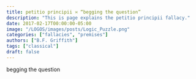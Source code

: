 ```yaml
---
title: petitio principii ≍ “begging the question”
description: "This is page explains the petitio principii fallacy."
date: 2017-02-17T00:00:00-05:00
image: "/LOGOS/images/posts/Logic_Puzzle.png"
categories: ["fallacies", "premises"]
authors: ["B.F. Griffith"]
tags: ["classical"]
draft: false
---
```


begging the question